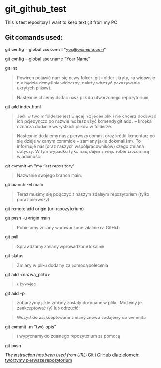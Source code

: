 # git_github_test
This is test repository I want to keep text git from my PC

## Git comands used: 
git config --global user.email "you@example.com"

git config --global user.name "Your Name"

git init

> Powinen pojawić nam się nowy folder .git (folder ukryty, na widowsie nie będzie domyślnie widoczny, należy włączyć pokazywanie ukrytych plików).

> Następnie chcemy dodać nasz plik do utworzonego repozytorium:

git add index.html

> Jeśli w twoim folderze jest więcej niż jeden plik i nie chcesz dodawać ich pojedynczo po nazwie możesz użyć komendy git add . – kropka oznacza dodanie wszystkich plików w folderze.

> Następnie dodajemy nasz pierwszy commit oraz krótki komentarz co się dzieje w danym commicie – zamiany jakie dokonaliśmy. To informuje nas (oraz naszych współpracowników) czego zmiana dotyczy. W tym wypadku tylko nas, dajemy więc sobie zrozumiałą wiadomość:

git commit -m "my first repository"

> Nazwanie swojego branch main:

git branch -M main

> Teraz musimy się połączyć z naszym zdalnym repozytorium (tylko poraz pierwszy):

git remote add origin (url repozytorium)

git push -u origin main

> Pobieramy zmiany wprowadzone zdalnie na GitHub

git pull

> Sprawdzamy zmiany wprowadzone lokalnie

git status

> Zmiany w pliku dodamy za pomocą polecenia

git add <nazwa_pliku>

> używając

git add -p 

> zobaczymy jakie zmiany zostały dokonane w pliku. Możemy je zaakceptować (y) lub odrzucić:

> Wszystkie zaakceptowane zmiany znowu dodajemy do commita:

git commit -m "twój opis"

> i wypychamy do zdalnego repozytorium za pomocą

git push

*The instruction has been used from URL:* 
[Git i GitHub dla zielonych: tworzymy pierwsze repozytorium](https://www.flynerd.pl/2018/02/github-dla-zielonych-pierwsze-repozytorium.html)  

